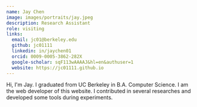 ```yaml
---
name: Jay Chen
image: images/portraits/jay.jpeg
description: Research Assistant
role: visiting
links:
  email: jc01@berkeley.edu
  github: jc01111
  linkedin: in/jaychen01
  orcid: 0009-0005-3862-282X
  google-scholar: sqF113wAAAAJ&hl=en&authuser=1
  website: https://jc01111.github.io
---
```

<!-- Personal description goes here -->
Hi, I'm Jay. I graduated from UC Berkeley in B.A. Computer Science. I am the web developer of this website. I contributed in several researches and developed some tools during experiments.